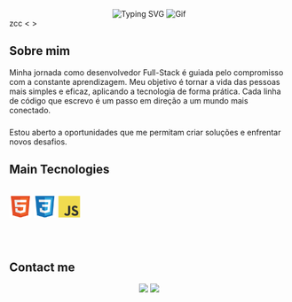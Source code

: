 <div align="center">
  <img src="https://readme-typing-svg.demolab.com?    font=Fira+Code&size=30&pause=1000&center=true&width=600&lines=Hello%2C+World. I'm+Lucas+Navarro;%3C+Web+developer+%2F%3E" alt="Typing SVG" />
  <img src="ce2614ef4c70f04a2c578f972308f5b6.gif" alt="Gif">
</div>
zcc
< >

## Sobre mim
Minha jornada como desenvolvedor Full-Stack é guiada pelo compromisso com a constante aprendizagem. Meu objetivo é tornar a vida das pessoas mais simples e eficaz, aplicando a tecnologia de forma prática. Cada linha de código que escrevo é um passo em direção a um mundo mais conectado.

### 
Estou aberto a oportunidades que me permitam criar soluções e enfrentar novos desafios.

## Main Tecnologies
<div style="display: inline_block"><br>
    <img align="center" alt="HTML5" height=40" width="40" src="https://github.com/devicons/devicon/blob/master/icons/html5/html5-original.svg"/> 
   <img align="center" alt="CSS3" height="40" width="40" src="https://github.com/devicons/devicon/blob/master/icons/css3/css3-original.svg">
   <img align="center" alt="JavaScript" height="40" width="40" src="https://github.com/devicons/devicon/blob/master/icons/javascript/javascript-original.svg">
</div>
                                                                               
</div>

<br><br>

## Contact me 

<div align="center"> 
   <a href="https://www.linkedin.com/in/lucas-scquiavon-359718248/" target="_blank"><img src="https://img.shields.io/badge/-LinkedIn-%230077B5?style=for-the-badge&logo=linkedin&logoColor=white" target="_blank"></a> 
     <a href = "mailto:navarrolucas0009@gmail.com"><img src="https://img.shields.io/badge/-Gmail-%23333?style=for-the-badge&logo=gmail&logoColor=white" target="_blank"></a>

      
  

 
 
<div align="center">

</div>
